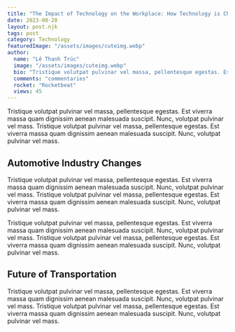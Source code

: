 ```yaml
---
title: "The Impact of Technology on the Workplace: How Technology is Changing"
date: 2023-08-28
layout: post.njk
tags: post
category: Technology
featuredImage: "/assets/images/cuteimg.webp"
author:
  name: "Lê Thanh Trúc"
  image: "/assets/images/cuteimg.webp"
  bio: "Tristique volutpat pulvinar vel massa, pellentesque egestas. Est viverra massa quam dignissim aenean malesuada suscipit. Nunc, volutpat pulvinar vel mass."
  comments: "commentaries"
  rocket: "Rocketbeat"
  views: 45
---
```


Tristique volutpat pulvinar vel massa, pellentesque egestas. Est viverra massa quam dignissim aenean malesuada suscipit. Nunc, volutpat pulvinar vel mass. Tristique volutpat pulvinar vel massa, pellentesque egestas. Est viverra massa quam dignissim aenean malesuada suscipit. Nunc, volutpat pulvinar vel mass.

## Automotive Industry Changes

Tristique volutpat pulvinar vel massa, pellentesque egestas. Est viverra massa quam dignissim aenean malesuada suscipit. Nunc, volutpat pulvinar vel mass. Tristique volutpat pulvinar vel massa, pellentesque egestas. Est viverra massa quam dignissim aenean malesuada suscipit. Nunc, volutpat pulvinar vel mass.

Tristique volutpat pulvinar vel massa, pellentesque egestas. Est viverra massa quam dignissim aenean malesuada suscipit. Nunc, volutpat pulvinar vel mass. Tristique volutpat pulvinar vel massa, pellentesque egestas. Est viverra massa quam dignissim aenean malesuada suscipit. Nunc, volutpat pulvinar vel mass.

## Future of Transportation

Tristique volutpat pulvinar vel massa, pellentesque egestas. Est viverra massa quam dignissim aenean malesuada suscipit. Nunc, volutpat pulvinar vel mass. Tristique volutpat pulvinar vel massa, pellentesque egestas. Est viverra massa quam dignissim aenean malesuada suscipit. Nunc, volutpat pulvinar vel mass.